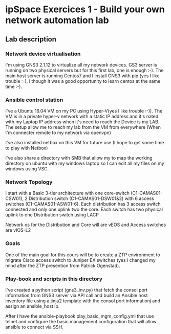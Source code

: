 # ipSpace Exercices 1 - Build your own network automation lab
## Lab description
### Network device virtualisation
I'm using GNS3 2.1.12 to virtualize all my network devices.
GS3 server is running on two physical servers but for this first lab, one is enough :-).
The main host server is running Centos7 and I install GNS3 with pip (yes I like trouble :-), I though it was a good opportunity to learn centos at the same time :-). 

### Ansible control station
I've a Ubuntu 16.04 VM on my PC using Hyper-V(yes I like trouble :-)). The VM is in a private hyper-v network with a static IP address and it's nated with my Laptop IP address when it's need to reach the Device is my LAB. The setup allow me to reach my lab from the VM from everywhere (When I'm connecter remote to my network via openvpn)

I've also installed netbox on this VM for future use (I hope to get some time to play with Netbox)

I've also share a directory with SMB that allow my to map the working directory on ubuntu with my windows laptop so I can edit all my files on my windows using VSC. 

### Network Topology
I start with a Basic 3-tier architecture  with one core-switch (C1-CAMAS01-CSW01), 2 Distribution switch (C1-CAMAS01-DSW01&2) with 6 access switches (C1-CAMAS01-ASW01-6). Each distribution has 3 access switch connected and only one uplink two the core. 
Each switch has two physical uplink to one Distribution switch using LACP

Network os for the Distribution and Core will are vEOS and Access switches are vIOS-L2

### Goals
One of the main goal for this cours will be to create a ZTP environment to migrate Cisco access switch to Juniper EX switches (yes i changed my mind after the ZTP presention from Patrick Ogenstad).

### Play-book and scripts in this directory
I've created a python script (gns3_inv.py) that fetch the consol port information from GNS3 server via API call and build an Ansible host inventory file using a jinja2 template with the consol port informationj and assign an ansible_host ip. 

After I have the ansible-playbook play_basic_mgm_config.yml that use telnet and configure the basic management configuration that will allow ansible to connect via SSH.  
